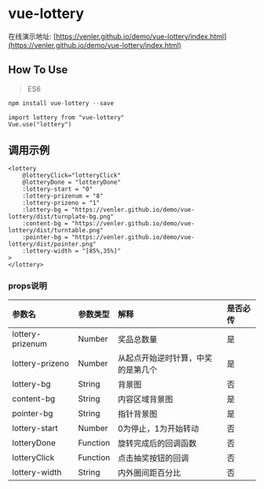 # vue-lottery

在线演示地址: [https://venler.github.io/demo/vue-lottery/index.html](https://venler.github.io/demo/vue-lottery/index.html)

## How To Use

> ES6

```js
npm install vue-lottery --save
```

```
import lottery from "vue-lottery"
Vue.use("lottery")
```

## 调用示例

```
<lottery 
    @lotteryClick="lotteryClick"
    @lotteryDone = "lotteryDone"
    :lottery-start = "0"
    :lottery-prizenum = "8"
    :lottery-prizeno = "1"
    :lottery-bg = "https://venler.github.io/demo/vue-lottery/dist/turnplate-bg.png"
    :content-bg = "https://venler.github.io/demo/vue-lottery/dist/turntable.png"
    :pointer-bg = "https://venler.github.io/demo/vue-lottery/dist/pointer.png"
    :lottery-width = "[85%,35%]"
>
</lottery>
```

### props说明

| 参数名 | 参数类型 | 解释 | 是否必传 |
| :--- | :--- | :--- | :--- |
| lottery-prizenum | Number | 奖品总数量 | 是 |
| lottery-prizeno | Number | 从起点开始逆时针算，中奖的是第几个 | 是 |
| lottery-bg | String | 背景图 | 否 |
| content-bg | String | 内容区域背景图 | 是 |
| pointer-bg | String | 指针背景图 | 是 |
| lottery-start | Number | 0为停止，1为开始转动 | 否 |
| lotteryDone | Function | 旋转完成后的回调函数 | 否 |
| lotteryClick | Function | 点击抽奖按钮的回调 | 否 |
| lottery-width | String | 内外圈间距百分比 | 否 |



